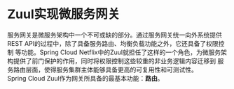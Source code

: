 # Zuul实现微服务网关
服务网关是微服务架构中一个不可或缺的部分。通过服务网关统一向外系统提供REST API的过程中，除了具备服务路由、均衡负载功能之外，它还具备了权限控制
等功能。Spring Cloud Netflix中的Zuul就担任了这样的一个角色，为微服务架构提供了前门保护的作用，同时将权限控制这些较重的非业务逻辑内容迁移到
服务路由层面，使得服务集群主体能够具备更高的可复用性和可测试性。</br>
Spring Cloud Zuul作为网关所具备的最基本功能：**路由**。 
